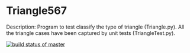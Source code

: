 # Triangle567

Description: Program to test classify the type of triangle (Triangle.py). All the triangle cases have been captured by unit tests (TriangleTest.py).

[![build status of master](https://travis-ci.org/sahlawat11/Triangle567.svg?branch=hw05-static-code-analysis)](https://travis-ci.org/sahlawat11/Triangle567)
